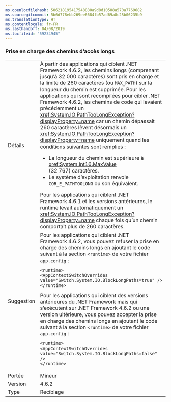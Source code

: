 ```yaml
---
ms.openlocfilehash: 506218195417548880a9d8d10508a570a7769682
ms.sourcegitcommit: 5b6d778ebb269ee6684fb57ad69a8c28b06235b9
ms.translationtype: HT
ms.contentlocale: fr-FR
ms.lasthandoff: 04/08/2019
ms.locfileid: "59234945"
---
```

### <a name="long-path-support"></a>Prise en charge des chemins d’accès longs

|   |   |
|---|---|
|Détails|À partir des applications qui ciblent .NET Framework 4.6.2, les chemins longs (comprenant jusqu’à 32 000 caractères) sont pris en charge et la limite de 260 caractères (ou <code>MAX_PATH</code>) sur la longueur du chemin est supprimée. Pour les applications qui sont recompilées pour cibler .NET Framework 4.6.2, les chemins de code qui levaient précédemment un <xref:System.IO.PathTooLongException?displayProperty=name> car un chemin dépassait 260 caractères lèvent désormais un <xref:System.IO.PathTooLongException?displayProperty=name> uniquement quand les conditions suivantes sont remplies :<ul><li>La longueur du chemin est supérieure à <xref:System.Int16.MaxValue> (32 767) caractères.</li><li>Le système d’exploitation renvoie <code>COR_E_PATHTOOLONG</code> ou son équivalent.</li></ul>Pour les applications qui ciblent .NET Framework 4.6.1 et les versions antérieures, le runtime levait automatiquement un <xref:System.IO.PathTooLongException?displayProperty=name> chaque fois qu’un chemin comportait plus de 260 caractères.|
|Suggestion|Pour les applications qui ciblent .NET Framework 4.6.2, vous pouvez refuser la prise en charge des chemins longs en ajoutant le code suivant à la section <code>&lt;runtime&gt;</code> de votre fichier <code>app.config</code> :<pre><code class="lang-xml">&lt;runtime&gt;&#13;&#10;&lt;AppContextSwitchOverrides value=&quot;Switch.System.IO.BlockLongPaths=true&quot; /&gt;&#13;&#10;&lt;/runtime&gt;&#13;&#10;</code></pre>Pour les applications qui ciblent des versions antérieures du .NET Framework mais qui s’exécutent sur .NET Framework 4.6.2 ou une version ultérieure, vous pouvez accepter la prise en charge des chemins longs en ajoutant le code suivant à la section <code>&lt;runtime&gt;</code> de votre fichier <code>app.config</code> :<pre><code class="lang-xml">&lt;runtime&gt;&#13;&#10;&lt;AppContextSwitchOverrides value=&quot;Switch.System.IO.BlockLongPaths=false&quot; /&gt;&#13;&#10;&lt;/runtime&gt;&#13;&#10;</code></pre>|
|Portée|Mineur|
|Version|4.6.2|
|Type|Reciblage|
